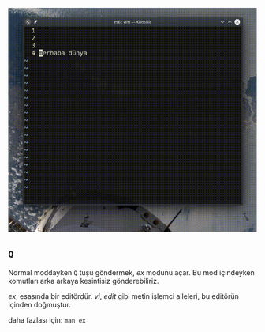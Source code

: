 ![](47.gif)

## `Q`

Normal moddayken `Q` tuşu göndermek, *ex* modunu açar. Bu mod içindeyken komutları arka arkaya kesintisiz gönderebiliriz.

*ex*, esasında bir editördür. *vi*, *edit* gibi metin işlemci aileleri, bu editörün içinden doğmuştur.

daha fazlası için: `man ex`
